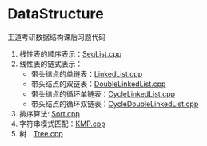 # DataStructure
王道考研数据结构课后习题代码

1. 线性表的顺序表示：[SeqList.cpp](https://github.com/ChengXinyun/DataStructure/blob/main/SeqList.cpp)
2. 线性表的链式表示：
    - 带头结点的单链表：[LinkedList.cpp](https://github.com/ChengXinyun/DataStructure/blob/main/LinkedList.cpp)
    - 带头结点的双链表：[DoubleLinkedList.cpp](https://github.com/ChengXinyun/DataStructure/blob/main/DoubleLinkedList.cpp)
    - 带头结点的循环单链表：[CycleLinkedList.cpp](https://github.com/ChengXinyun/DataStructure/blob/main/CycleLinkedList.cpp)
    - 带头结点的循环双链表：[CycleDoubleLinkedList.cpp](https://github.com/ChengXinyun/DataStructure/blob/main/CycleDoubleLinkedList.cpp)
3. 排序算法: [Sort.cpp](https://github.com/ChengXinyun/DataStructure/blob/main/Sort.cpp)
4. 字符串模式匹配：[KMP.cpp](https://github.com/ChengXinyun/DataStructure/blob/main/KMP.cpp)
5. 树：[Tree.cpp](https://github.com/ChengXinyun/DataStructure/blob/main/Tree.cpp)
